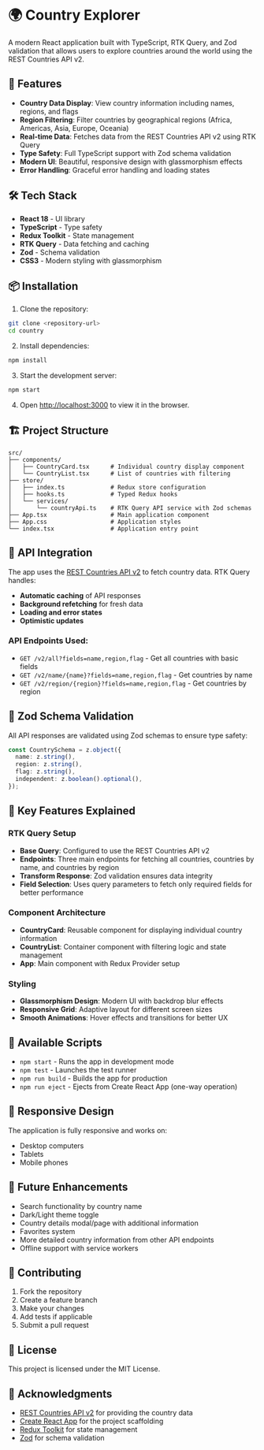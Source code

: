 # 🌍 Country Explorer

A modern React application built with TypeScript, RTK Query, and Zod validation that allows users to explore countries around the world using the REST Countries API v2.

## 🚀 Features

- **Country Data Display**: View country information including names, regions, and flags
- **Region Filtering**: Filter countries by geographical regions (Africa, Americas, Asia, Europe, Oceania)
- **Real-time Data**: Fetches data from the REST Countries API v2 using RTK Query
- **Type Safety**: Full TypeScript support with Zod schema validation
- **Modern UI**: Beautiful, responsive design with glassmorphism effects
- **Error Handling**: Graceful error handling and loading states

## 🛠️ Tech Stack

- **React 18** - UI library
- **TypeScript** - Type safety
- **Redux Toolkit** - State management
- **RTK Query** - Data fetching and caching
- **Zod** - Schema validation
- **CSS3** - Modern styling with glassmorphism

## 📦 Installation

1. Clone the repository:

```bash
git clone <repository-url>
cd country
```

2. Install dependencies:

```bash
npm install
```

3. Start the development server:

```bash
npm start
```

4. Open [http://localhost:3000](http://localhost:3000) to view it in the browser.

## 🏗️ Project Structure

```
src/
├── components/
│   ├── CountryCard.tsx      # Individual country display component
│   └── CountryList.tsx      # List of countries with filtering
├── store/
│   ├── index.ts             # Redux store configuration
│   ├── hooks.ts             # Typed Redux hooks
│   └── services/
│       └── countryApi.ts    # RTK Query API service with Zod schemas
├── App.tsx                  # Main application component
├── App.css                  # Application styles
└── index.tsx                # Application entry point
```

## 🔧 API Integration

The app uses the [REST Countries API v2](https://restcountries.com/v2/) to fetch country data. RTK Query handles:

- **Automatic caching** of API responses
- **Background refetching** for fresh data
- **Loading and error states**
- **Optimistic updates**

### API Endpoints Used:

- `GET /v2/all?fields=name,region,flag` - Get all countries with basic fields
- `GET /v2/name/{name}?fields=name,region,flag` - Get countries by name
- `GET /v2/region/{region}?fields=name,region,flag` - Get countries by region

## 🎨 Zod Schema Validation

All API responses are validated using Zod schemas to ensure type safety:

```typescript
const CountrySchema = z.object({
  name: z.string(),
  region: z.string(),
  flag: z.string(),
  independent: z.boolean().optional(),
});
```

## 🎯 Key Features Explained

### RTK Query Setup

- **Base Query**: Configured to use the REST Countries API v2
- **Endpoints**: Three main endpoints for fetching all countries, countries by name, and countries by region
- **Transform Response**: Zod validation ensures data integrity
- **Field Selection**: Uses query parameters to fetch only required fields for better performance

### Component Architecture

- **CountryCard**: Reusable component for displaying individual country information
- **CountryList**: Container component with filtering logic and state management
- **App**: Main component with Redux Provider setup

### Styling

- **Glassmorphism Design**: Modern UI with backdrop blur effects
- **Responsive Grid**: Adaptive layout for different screen sizes
- **Smooth Animations**: Hover effects and transitions for better UX

## 🚀 Available Scripts

- `npm start` - Runs the app in development mode
- `npm test` - Launches the test runner
- `npm run build` - Builds the app for production
- `npm run eject` - Ejects from Create React App (one-way operation)

## 📱 Responsive Design

The application is fully responsive and works on:

- Desktop computers
- Tablets
- Mobile phones

## 🔮 Future Enhancements

- Search functionality by country name
- Dark/Light theme toggle
- Country details modal/page with additional information
- Favorites system
- More detailed country information from other API endpoints
- Offline support with service workers

## 🤝 Contributing

1. Fork the repository
2. Create a feature branch
3. Make your changes
4. Add tests if applicable
5. Submit a pull request

## 📄 License

This project is licensed under the MIT License.

## 🙏 Acknowledgments

- [REST Countries API v2](https://restcountries.com/v2/) for providing the country data
- [Create React App](https://create-react-app.dev/) for the project scaffolding
- [Redux Toolkit](https://redux-toolkit.js.org/) for state management
- [Zod](https://zod.dev/) for schema validation
